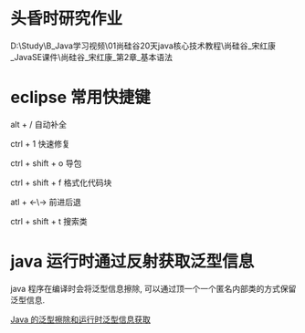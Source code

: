 # 头昏时研究作业

D:\Study\B_Java学习视频\01尚硅谷20天java核心技术教程\尚硅谷_宋红康_JavaSE课件\尚硅谷_宋红康_第2章_基本语法

# eclipse 常用快捷键

alt + / 自动补全

ctrl + 1 快速修复

ctrl +  shift + o 导包

ctrl + shift + f 格式化代码块

atl + ←\→ 前进后退

ctrl + shift + t 搜索类


# java 运行时通过反射获取泛型信息

java 程序在编译时会将泛型信息擦除, 可以通过顶一个一个匿名内部类的方式保留泛型信息. 

[Java 的泛型擦除和运行时泛型信息获取 ](https://my.oschina.net/lifany/blog/875769)

